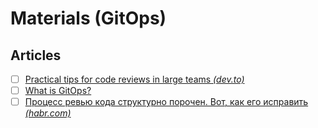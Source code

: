 # Materials (GitOps)

## Articles

- [ ] [Practical tips for code reviews in large teams *(dev.to)*](https://dev.to/rchugunov/practical-tips-for-code-reviews-in-large-teams-25nb)
- [ ] [What is GitOps?](https://about.gitlab.com/topics/gitops/)
- [ ] [Процесс ревью кода структурно порочен. Вот, как его исправить *(habr.com)*](https://habr.com/ru/articles/706252/)
